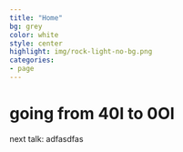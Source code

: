```yaml
---
title: "Home"
bg: grey
color: white
style: center
highlight: img/rock-light-no-bg.png
categories:
- page
---
```


# going from 40I to 0OI

next talk: adfasdfas
